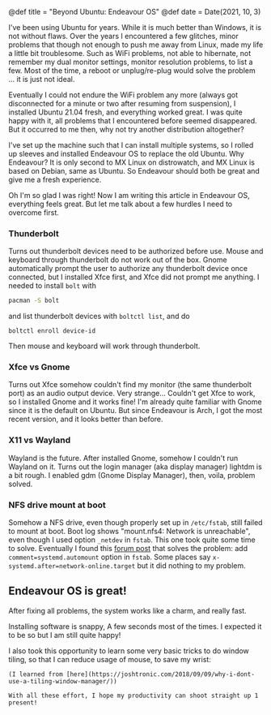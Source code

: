 @def title = "Beyond Ubuntu: Endeavour OS"
@def date = Date(2021, 10, 3)

I've been using Ubuntu for years.
While it is much better than Windows, it is not without flaws.
Over the years I encountered a few glitches, minor problems that though not enough to push me away from Linux, made my life a little bit troublesome.
Such as WiFi problems, not able to hibernate, not remember my dual monitor settings, monitor resolution problems, to list a few.
Most of the time, a reboot or unplug/re-plug would solve the problem ... it is just not ideal.

Eventually I could not endure the WiFi problem any more (always got disconnected for a minute or two after resuming from suspension), I installed Ubuntu 21.04 fresh, and everything worked great. 
I was quite happy with it, all problems that I encountered before seemed disappeared.
But it occurred to me then, why not try another distribution altogether?

I've set up the machine such that I can install multiple systems, so I rolled up sleeves and installed Endeavour OS to replace the old Ubuntu. 
Why Endeavour? 
It is only second to MX Linux on distrowatch, and MX Linux is based on Debian, same as Ubuntu.
So Endeavour should both be great and give me a fresh experience.

Oh I'm so glad I was right! Now I am writing this article in Endeavour OS, everything feels great.
But let me talk about a few hurdles I need to overcome first.

### Thunderbolt

Turns out thunderbolt devices need to be authorized before use.
Mouse and keyboard through thunderbolt do not work out of the box.
Gnome automatically prompt the user to authorize any thunderbolt device once connected,
but I installed Xfce first, and Xfce did not prompt me anything.
I needed to install `bolt` with 

```bash
pacman -S bolt
```
and list thunderbolt devices with `boltctl list`, and do 

```
boltctl enroll device-id
```

Then mouse and keyboard will work through thunderbolt.

### Xfce vs Gnome

Turns out Xfce somehow couldn't find my monitor (the same thunderbolt port) as an audio output device.
Very strange... Couldn't get Xfce to work, so I installed Gnome and it works fine!
I'm already quite familiar with Gnome since it is the default on Ubuntu. 
But since Endeavour is Arch, I got the most recent version, and it looks better than before.

### X11 vs Wayland

Wayland is the future. 
After installed Gnome, somehow I couldn't run Wayland on it.
Turns out the login manager (aka display manager) lightdm is a bit rough.
I enabled gdm (Gnome Display Manager), then, voila, problem solved.

### NFS drive mount at boot

Somehow a NFS drive, even though properly set up in `/etc/fstab`, still failed to mount at boot.
Boot log shows "mount.nfs4: Network is unreachable", even though I used option `_netdev` in `fstab`.
This one took quite some time to solve. 
Eventually I found this [forum post](https://forums.centos.org/viewtopic.php?t=52507) that solves the problem: add `comment=systemd.automount` option in `fstab`. 
Some places say `x-systemd.after=network-online.target` but it did nothing to my problem.

## Endeavour OS is great!

After fixing all problems, the system works like a charm, and really fast.

Installing software is snappy,
A few seconds most of the times.
I expected it to be so but I am still quite happy!

I also took this opportunity to learn some very basic tricks to do window tiling, so that I can reduce usage of mouse, to save my wrist:
~~~<kbd>Win</kbd>+<kbd>←</kbd>~~~ and ~~~<kbd>Win</kbd>+<kbd>→</kbd>~~~ to snap to full height and 50% width, ~~~<kbd>Win</kbd>+<kbd>↑</kbd>~~~ to full screen or maximize and ~~~<kbd>Win</kbd>+<kbd>↓</kbd>~~~ to restore the window to it’s previous size.
(I learned from [here](https://joshtronic.com/2018/09/09/why-i-dont-use-a-tiling-window-manager/))

With all these effort, I hope my productivity can shoot straight up 1 present!


